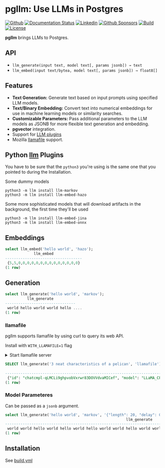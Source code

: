 # pgllm: Use LLMs in Postgres

[![Github](https://img.shields.io/static/v1?label=GitHub&message=Repo&logo=GitHub&color=green)](https://github.com/Florents-Tselai/pgllm)
[![Documentation Status](https://readthedocs.org/projects/pgllm/badge/?version=stable)](http://pgllm.tselai.com/en/latest/?badge=stable)
[![Linkedin](https://img.shields.io/badge/LinkedIn-0077B5?logo=linkedin&logoColor=white)](https://www.linkedin.com/in/florentstselai/)
[![Github Sponsors](https://img.shields.io/static/v1?label=Sponsor&message=%E2%9D%A4&logo=GitHub&color=pink)](https://github.com/sponsors/Florents-Tselai/)
[![Build](https://github.com/Florents-Tselai/pgllm/actions/workflows/build.yml/badge.svg?branch=main)](https://github.com/Florents-Tselai/pgllm/actions?query=workflow%3Abuild)
[![License](https://img.shields.io/badge/BSD%20license-blue.svg)](https://github.com/Florents-Tselai/pgllm/blob/main/LICENSE)

**pgllm** brings LLMs to Postgres.

## API

* `llm_generate(input text, model text[, params jsonb]) → text`
* `llm_embed(input text/bytea, model text[, params jsonb]) → float8[]`
  
## Features

- **Text Generation:** Generate text based on input prompts using specified LLM models.
- **Text/Binary Embedding:** Convert text into numerical embeddings for use in machine learning models or similarity searches.
- **Customizable Parameters:** Pass additional parameters to the LLM models as JSONB for more flexible text generation and embedding.
- **pgvector** integration.
- Support for [LLM plugins](https://llm.datasette.io/en/stable/plugins/index.html)
- Mozilla [llamafile](https://github.com/Mozilla-Ocho/llamafile) support.

## Python [llm](https://llm.datasette.io/en/stable/plugins/directory.html) Plugins

You have to be sure that the `python3` you're using is the same one that you pointed to during the Installation.

Some dummy models 
```shell
python3 -m llm install llm-markov
python3 -m llm install llm-embed-hazo
```

Some more sophisticated models that will download artifacts in the background, the first time they'll be used 

```shell
python3 -m llm install llm-embed-jina
python3 -m llm install llm-embed-onnx
```

## Embeddings

```sql
select llm_embed('hello world', 'hazo');
             llm_embed             
-----------------------------------
 {5,5,0,0,0,0,0,0,0,0,0,0,0,0,0,0}
(1 row)
```

## Generation

```sql
select llm_generate('hello world', 'markov');
          llm_generate          
--------------------------------
 world hello world world hello ....
(1 row)
```

### llamafile

pgllm supports llamafile by using curl to query its web API.

Install with `WITH_LLAMAFILE=1` flag

<details>
<summary>Start llamafile server</summary>

1. Download [llava-v1.5-7b-q4.llamafile](https://huggingface.co/Mozilla/llava-v1.5-7b-llamafile/resolve/main/llava-v1.5-7b-q4.llamafile?download=true) (4.29 GB).

2. Open your computer's terminal.

3. If you're using macOS, Linux, or BSD, you'll need to grant permission
for your computer to execute this new file. (You only need to do this
once.)

```sh
chmod +x llava-v1.5-7b-q4.llamafile
```

4. If you're on Windows, rename the file by adding ".exe" on the end.

5. Run the llamafile. e.g.:

```sh
./llava-v1.5-7b-q4.llamafile
```

6. Your browser should open automatically and display a chat interface.
(If it doesn't, just open your browser and point it at http://localhost:8080)

7. When you're done chatting, return to your terminal and hit
`Control-C` to shut down llamafile.

</details>

```sql
SELECT llm_generate('3 neat characteristics of a pelican', 'llamafile')::jsonb
                                                                                                                                                                                                                                                                                                   llm_generate                                                                                                                                                                                                                                                                                                   
------------------------------------------------------------------------------------------------------------------------------------------------------------------------------------------------------------------------------------------------------------------------------------------------------------------------------------------------------------------------------------------------------------------------------------------------------------------------------------------------------------------------------------------------------------------------------------------------------------------
 {"id": "chatcmpl-qLMCLi9ghpvobVxrwr83DOVVdvaMICef", "model": "LLaMA_CPP", "usage": {"total_tokens": 132, "prompt_tokens": 58, "completion_tokens": 74}, "object": "chat.completion", "choices": [{"index": 0, "message": {"role": "assistant", "content": "1. Pelicans have a large, broad beak that is adapted for catching fish.\n2. They have a pouch under their beak, which they use to hold their catch.\n3. Pelicans are known for their distinctive wading and fishing behavior, where they stand on one leg while waiting for fish to swim by.</s>"}, "finish_reason": "stop"}], "created": 1725269144}
(1 row)
```

### Model Parameteres

Can be passed as a `jsonb` argument. 

```sql
select llm_generate('hello world', 'markov', '{"length": 20, "delay": 0.2}');
                                                       llm_generate                                                       
--------------------------------------------------------------------------------------------------------------------------
 world world hello world hello world hello world world hello world world world world world world world world world hello 
(1 row)
```

## Installation

See [build.yml](workflows/.github/build.yml)
